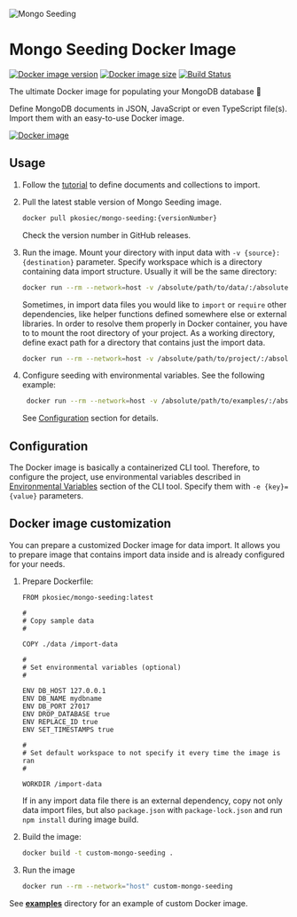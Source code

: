 ![Mongo Seeding](https://raw.githubusercontent.com/pkosiec/mongo-seeding/master/docs/assets/logo.png)

# Mongo Seeding Docker Image

[![Docker image version](https://images.microbadger.com/badges/version/pkosiec/mongo-seeding.svg)](https://microbadger.com/images/pkosiec/mongo-seeding)
[![Docker image size](https://images.microbadger.com/badges/image/pkosiec/mongo-seeding.svg)](https://microbadger.com/images/pkosiec/mongo-seeding)
[![Build Status](https://travis-ci.org/pkosiec/mongo-seeding.svg?branch=master)](https://travis-ci.org/pkosiec/mongo-seeding)

The ultimate Docker image for populating your MongoDB database :rocket: 

Define MongoDB documents in JSON, JavaScript or even TypeScript file(s). Import them with an easy-to-use Docker image.

[![Docker image](http://dockeri.co/image/pkosiec/mongo-seeding)](https://hub.docker.com/r/pkosiec/mongo-seeding/)

## Usage

1. Follow the [tutorial](../docs/import-data-definition.md) to define documents and collections to import.
1. Pull the latest stable version of Mongo Seeding image.

    ```bash
    docker pull pkosiec/mongo-seeding:{versionNumber}
    ```

    Check the version number in GitHub releases.

1. Run the image. Mount your directory with input data with `-v {source}:{destination}` parameter. Specify workspace which is a directory containing data import structure. Usually it will be the same directory:

    ```bash
    docker run --rm --network=host -v /absolute/path/to/data/:/absolute/path/to/data/ -w /absolute/path/to/data pkosiec/mongo-seeding
    ```

    Sometimes, in import data files you would like to `import` or `require` other dependencies, like helper functions defined somewhere else or external libraries. In order to resolve them properly in Docker container, you have to to mount the root directory of your project. As a  working directory, define exact path for a directory that contains just the import data.

     ```bash
    docker run --rm --network=host -v /absolute/path/to/project/:/absolute/path/to/project -w /absolute/path/to/project/import-data/ pkosiec/mongo-seeding
    ```

1. Configure seeding with environmental variables. See the following example:

    ```bash
     docker run --rm --network=host -v /absolute/path/to/examples/:/absolute/path/to/data/ -w /absolute/path/to/data/ -e DB_URI='mongodb://127.0.0.1:27017/mydbname' -e DROP_DATABASE=true pkosiec/mongo-seeding
     ```

    See [Configuration](#configuration) section for details.

## Configuration

The Docker image is basically a containerized CLI tool. Therefore, to configure the project, use environmental variables described in [Environmental Variables](../cli/README.md#environmental-variables) section of the CLI tool. Specify them with `-e {key}={value}` parameters.

## Docker image customization

You can prepare a customized Docker image for data import. It allows you to prepare image that contains import data inside and is already configured for your needs.

1. Prepare Dockerfile:

    ```
    FROM pkosiec/mongo-seeding:latest

    #
    # Copy sample data
    #

    COPY ./data /import-data

    #
    # Set environmental variables (optional)
    #

    ENV DB_HOST 127.0.0.1
    ENV DB_NAME mydbname
    ENV DB_PORT 27017
    ENV DROP_DATABASE true
    ENV REPLACE_ID true
    ENV SET_TIMESTAMPS true

    #
    # Set default workspace to not specify it every time the image is ran
    #

    WORKDIR /import-data
    ```

    If in any import data file there is an external dependency, copy not only data import files, but also `package.json` with `package-lock.json` and run `npm install` during image build.

1. Build the image:

    ```bash
    docker build -t custom-mongo-seeding .
    ```

1. Run the image

    ```bash
    docker run --rm --network="host" custom-mongo-seeding
    ```

See [**examples**](../examples) directory for an example of custom Docker image. 